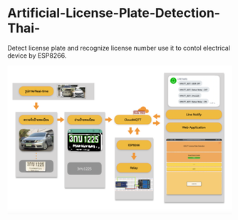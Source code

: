 # Artificial-License-Plate-Detection-Thai-
Detect license plate and recognize license number use it to contol electrical device by ESP8266.

![Image of Overall system](https://github.com/Flukeds129/Artificial-License-Plate-Detection-Thai-/blob/master/thesis/system.png)
